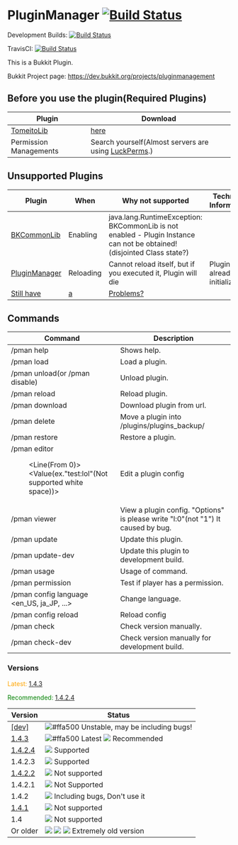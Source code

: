 
# PluginManager [![Build Status](https://ci.rht0910.tk/job/PluginManager/badge/icon)](https://ci.rht0910.tk/job/PluginManager/) 

Development Builds: [![Build Status](https://ci.rht0910.tk/job/PluginManager-dev/badge/icon)](https://ci.rht0910.tk/job/PluginManager-dev/)

TravisCI: [![Build Status](https://travis-ci.org/rht0910/PluginManager.svg?branch=master)](https://travis-ci.org/rht0910/PluginManager)

This is a Bukkit Plugin.

Bukkit Project page: https://dev.bukkit.org/projects/pluginmanagement

## Before you use the plugin(Required Plugins)
| Plugin | Download |
| ------ | -------- |
| [TomeitoLib](https://github.com/rht0910/TomeitoLib/) | [here](https://dl.rht0910.tk/TomeitoLib.jar) |
| Permission Managements | Search yourself(Almost servers are using [LuckPerms](https://github.com/lucko/LuckPerms/).) |

## Unsupported Plugins
| Plugin | When | Why not supported | Technical Information |
| ------ | ---- | --------------- | -------------- |
| [BKCommonLib](https://github.com/bergerhealer/BKCommonLib) | Enabling | java.lang.RuntimeException: BKCommonLib is not enabled - Plugin Instance can not be obtained! (disjointed Class state?) | |
| [PluginManager](https://github.com/rht0910/PluginManager/) | Reloading | Cannot reload itself, but if you executed it, Plugin will die | Plugin is already initialized |
| [Still have](https://github.com/rht0910/PluginManager/issues/) | [ a ](https://github.com/rht0910/PluginManager/issues/) | [Problems?](https://github.com/rht0910/PluginManager/issues/) | |

## Commands
| Command | Description |
| ---------------------- | --------------------------------- |
| /pman help | Shows help. |
| /pman load <Plugin> | Load a plugin. |
| /pman unload(or /pman disable) <Plugin> | Unload plugin. |
| /pman reload <Plugin> | Reload plugin. |
| /pman download <FileName> <URL> | Download plugin from url. |
| /pman delete <PluginFileName> <Backup file name> | Move a plugin into /plugins/plugins_backup/ |
| /pman restore <FileName> | Restore a plugin. |
| /pman editor <Dir> <File> <Line(From 0)> <Value(ex."test:lol"(Not supported white space))> | Edit a plugin config |
| /pman viewer <Dir> <File> <Options> | View a plugin config. "Options" is please write "l:0"(not "1") It caused by bug. |
| /pman update | Update this plugin. |
| /pman update-dev | Update this plugin to development build. |
| /pman usage <Command> | Usage of command. |
| /pman permission <ID> <Permission Node> | Test if player has a permission. |
| /pman config language <en_US, ja_JP, ...> | Change language. |
| /pman config reload | Reload config |
| /pman check | Check version manually. |
| /pman check-dev | Check version manually for development build. |

### Versions

<span style="color:orange">Latest: [1.4.3](https://github.com/rht0910/PluginManager/releases/tag/1.4.3)</span>

<span style="color:green">Recommended: [1.4.2.4](https://github.com/rht0910/PluginManager/releases/tag/1.4.2.4)</span>

| Version | Status |
| ----- | ----- |
| [\[dev\]](https://github.com/rht0910/PluginManager/tree/dev) | ![#ffa500](https://placehold.it/15/ffa500/000000?text=+) Unstable, may be including bugs! |
| [1.4.3](https://github.com/rht0910/PluginManager/releases/tag/1.4.3) | ![#ffa500](https://placehold.it/15/ffa500/000000?text=+) Latest ![](https://placehold.it/15/00ff00/000000?text=+) Recommended|
| [1.4.2.4](https://github.com/rht0910/PluginManager/releases/tag/1.4.2.4) | ![](https://placehold.it/15/00ff00/000000?text=+) Supported |
| 1.4.2.3 | ![](https://placehold.it/15/00ff00/000000?text=+) Supported |
| [1.4.2.2](https://github.com/rht0910/PluginManager/releases/tag/1.4.2.2) | ![](https://placehold.it/15/ff0000/000000?text=+) Not supported |
| 1.4.2.1 | ![](https://placehold.it/15/ff0000/000000?text=+) Not Supported |
| 1.4.2 | ![](https://placehold.it/15/ff0000/000000?text=+) Including bugs, Don't use it |
| [1.4.1](https://github.com/rht0910/PluginManager/releases/tag/1.4.1) | ![](https://placehold.it/15/ff0000/000000?text=+) Not supported |
| 1.4 | ![](https://placehold.it/15/ff0000/000000?text=+) Not supported |
| Or older | ![](https://placehold.it/15/ff0000/000000?text=+) ![](https://placehold.it/15/ff0000/000000?text=+) ![](https://placehold.it/15/ff0000/000000?text=+) Extremely old version |
